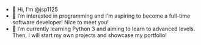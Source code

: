 - 👋 Hi, I’m @jsp1125
- 👀 I’m interested in programming and I'm aspiring to become a full-time software developer! Nice to meet you!
- 🌱 I’m currently learning Python 3 and aiming to learn to advanced levels. Then, I will start my own projects and showcase my portfolio!

<!---
jsp1125/jsp1125 is a ✨ special ✨ repository because its `README.md` (this file) appears on your GitHub profile.
You can click the Preview link to take a look at your changes.
--->
